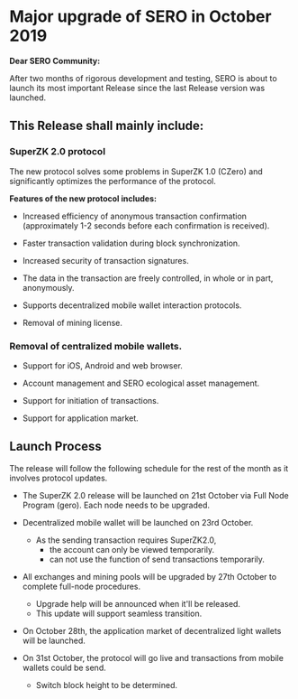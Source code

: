 # Major upgrade of SERO in October 2019



**Dear SERO Community:**



After two months of rigorous development and testing, SERO is about to launch its most important Release since the last Release version was launched.



## This Release shall mainly include:

### SuperZK 2.0 protocol

The new protocol solves some problems in SuperZK 1.0 (CZero) and significantly optimizes the performance of the protocol.



**Features of the new protocol includes:**

* Increased efficiency of anonymous transaction confirmation (approximately 1-2 seconds before each confirmation is received).

* Faster transaction validation during block synchronization.

* Increased security of transaction signatures.

* The data in the transaction are freely controlled, in whole or in part, anonymously. 

* Supports decentralized mobile wallet interaction protocols.

* Removal of mining license.

### Removal of centralized mobile wallets.

* Support for iOS, Android and web browser. 

* Account management and SERO ecological asset management.

* Support for initiation of transactions.

* Support for application market. 



## Launch Process

The release will follow the following schedule for the rest of the month as it involves protocol updates.

* The SuperZK 2.0 release will be launched on 21st October via Full Node Program (gero). Each node needs to be upgraded.

* Decentralized mobile wallet will be launched on 23rd October. 
  * As the sending transaction requires SuperZK2.0,
    * the account can only be viewed temporarily.
    * can not use the function of send transactions temporarily.

* All exchanges and mining pools will be upgraded by 27th October to complete full-node procedures.
  * Upgrade help will be announced when it'll be released.
  * This update will support seamless transition.

* On October 28th, the application market of decentralized light wallets will be launched.

* On 31st October, the protocol will go live and transactions from mobile wallets could be send.
  * Switch block height to be determined.